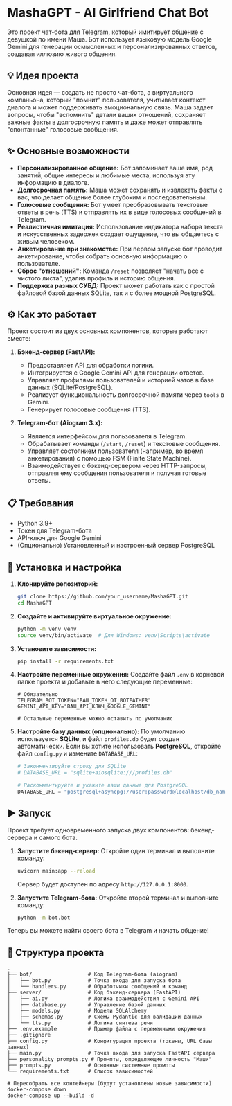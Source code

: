 # MashaGPT - AI Girlfriend Chat Bot

Это проект чат-бота для Telegram, который имитирует общение с девушкой по имени Маша. Бот использует языковую модель Google Gemini для генерации осмысленных и персонализированных ответов, создавая иллюзию живого общения.

## 💡 Идея проекта

Основная идея — создать не просто чат-бота, а виртуального компаньона, который "помнит" пользователя, учитывает контекст диалога и может поддерживать эмоциональную связь. Маша задает вопросы, чтобы "вспомнить" детали ваших отношений, сохраняет важные факты в долгосрочную память и даже может отправлять "спонтанные" голосовые сообщения.

## ✨ Основные возможности

*   **Персонализированное общение:** Бот запоминает ваше имя, род занятий, общие интересы и любимые места, используя эту информацию в диалоге.
*   **Долгосрочная память:** Маша может сохранять и извлекать факты о вас, что делает общение более глубоким и последовательным.
*   **Голосовые сообщения:** Бот умеет преобразовывать текстовые ответы в речь (TTS) и отправлять их в виде голосовых сообщений в Telegram.
*   **Реалистичная имитация:** Использование индикатора набора текста и искусственных задержек создает ощущение, что вы общаетесь с живым человеком.
*   **Анкетирование при знакомстве:** При первом запуске бот проводит анкетирование, чтобы собрать основную информацию о пользователе.
*   **Сброс "отношений":** Команда `/reset` позволяет "начать все с чистого листа", удалив профиль и историю общения.
*   **Поддержка разных СУБД:** Проект может работать как с простой файловой базой данных SQLite, так и с более мощной PostgreSQL.

## ⚙️ Как это работает

Проект состоит из двух основных компонентов, которые работают вместе:

1.  **Бэкенд-сервер (FastAPI):**
    *   Предоставляет API для обработки логики.
    *   Интегрируется с Google Gemini API для генерации ответов.
    *   Управляет профилями пользователей и историей чатов в базе данных (SQLite/PostgreSQL).
    *   Реализует функциональность долгосрочной памяти через `tools` в Gemini.
    *   Генерирует голосовые сообщения (TTS).

2.  **Telegram-бот (Aiogram 3.x):**
    *   Является интерфейсом для пользователя в Telegram.
    *   Обрабатывает команды (`/start`, `/reset`) и текстовые сообщения.
    *   Управляет состоянием пользователя (например, во время анкетирования) с помощью FSM (Finite State Machine).
    *   Взаимодействует с бэкенд-сервером через HTTP-запросы, отправляя ему сообщения пользователя и получая готовые ответы.

## 📋 Требования

*   Python 3.9+
*   Токен для Telegram-бота
*   API-ключ для Google Gemini
*   (Опционально) Установленный и настроенный сервер PostgreSQL

## 🚀 Установка и настройка

1.  **Клонируйте репозиторий:**
    ```bash
    git clone https://github.com/your_username/MashaGPT.git
    cd MashaGPT
    ```

2.  **Создайте и активируйте виртуальное окружение:**
    ```bash
    python -m venv venv
    source venv/bin/activate  # Для Windows: venv\Scripts\activate
    ```

3.  **Установите зависимости:**
    ```bash
    pip install -r requirements.txt
    ```

4.  **Настройте переменные окружения:**
    Создайте файл `.env` в корневой папке проекта и добавьте в него следующие переменные:

    ```env
    # Обязательно
    TELEGRAM_BOT_TOKEN="ВАШ_ТОКЕН_ОТ_BOTFATHER"
    GEMINI_API_KEY="ВАШ_API_КЛЮЧ_GOOGLE_GEMINI"

    # Остальные переменные можно оставить по умолчанию
    ```

5.  **Настройте базу данных (опционально):**
    По умолчанию используется **SQLite**, и файл `profiles.db` будет создан автоматически.
    Если вы хотите использовать **PostgreSQL**, откройте файл `config.py` и измените `DATABASE_URL`:

    ```python
    # Закомментируйте строку для SQLite
    # DATABASE_URL = "sqlite+aiosqlite:///profiles.db"

    # Раскомментируйте и укажите ваши данные для PostgreSQL
    DATABASE_URL = "postgresql+asyncpg://user:password@localhost/db_name"
    ```

## ▶️ Запуск

Проект требует одновременного запуска двух компонентов: бэкенд-сервера и самого бота.

1.  **Запустите бэкенд-сервер:**
    Откройте один терминал и выполните команду:
    ```bash
    uvicorn main:app --reload
    ```
    Сервер будет доступен по адресу `http://127.0.0.1:8000`.

2.  **Запустите Telegram-бота:**
    Откройте второй терминал и выполните команду:
    ```bash
    python -m bot.bot
    ```

Теперь вы можете найти своего бота в Telegram и начать общение!

## 📂 Структура проекта

```
.
├── bot/                  # Код Telegram-бота (aiogram)
│   ├── bot.py            # Точка входа для запуска бота
│   └── handlers.py       # Обработчики сообщений и команд
├── server/               # Код бэкенд-сервера (FastAPI)
│   ├── ai.py             # Логика взаимодействия с Gemini API
│   ├── database.py       # Управление базой данных
│   ├── models.py         # Модели SQLAlchemy
│   ├── schemas.py        # Схемы Pydantic для валидации данных
│   └── tts.py            # Логика синтеза речи
├── .env.example          # Пример файла с переменными окружения
├── .gitignore
├── config.py             # Конфигурация проекта (токены, URL базы данных)
├── main.py               # Точка входа для запуска FastAPI сервера
├── personality_prompts.py # Промпты, определяющие личность "Маши"
├── prompts.py            # Основные системные промпты
└── requirements.txt      # Список зависимостей

# Пересобрать все контейнеры (будут установлены новые зависимости)
docker-compose down
docker-compose up --build -d